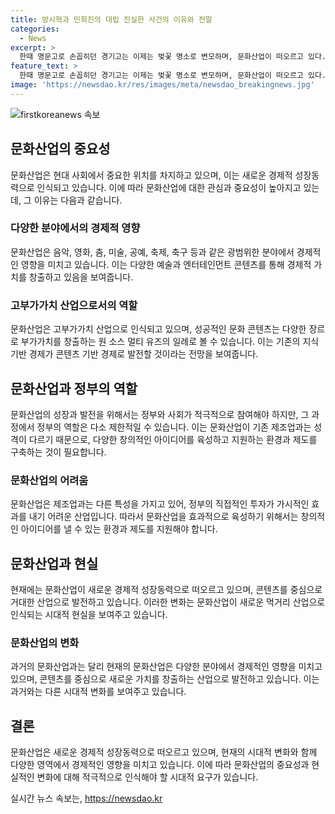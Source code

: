 ```yaml
---
title: 방시혁과 민희진의 대립 진실한 사건의 이유와 전말
categories:
  - News
excerpt: >
  한때 명문고로 손꼽히던 경기고는 이제는 벚꽃 명소로 변모하며, 문화산업이 떠오르고 있다. 문화산업은 이제 거대한 산업으로 인식되며, 콘텐츠가 그 핵심으로 자리잡았다. 이는 과거의 대중문화가 아닌 고부가가치 산업으로 인식되고 있음을 의미한다. 또한, 문화산업은 차세대 성장동력으로 주목받고 있지만 정부와 사회의 인위적 관여가 기존 경제발전과는 다른 어려움을 야기하고 있다. 함께 고민해봐야 할 문화산업의 새로운 지형과 영역이다.
feature_text: >
  한때 명문고로 손꼽히던 경기고는 이제는 벚꽃 명소로 변모하며, 문화산업이 떠오르고 있다. 문화산업은 이제 거대한 산업으로 인식되며, 콘텐츠가 그 핵심으로 자리잡았다. 이는 과거의 대중문화가 아닌 고부가가치 산업으로 인식되고 있음을 의미한다. 또한, 문화산업은 차세대 성장동력으로 주목받고 있지만 정부와 사회의 인위적 관여가 기존 경제발전과는 다른 어려움을 야기하고 있다. 함께 고민해봐야 할 문화산업의 새로운 지형과 영역이다.
image: 'https://newsdao.kr/res/images/meta/newsdao_breakingnews.jpg'
---
```


<p><img src="https://newsdao.kr/res/images/meta/newsdao_breakingnews.jpg" alt="firstkoreanews 속보" /></p>

<h2 data-ke-size="size26">문화산업의 중요성</h2>

<p data-ke-size="size16">문화산업은 현대 사회에서 중요한 위치를 차지하고 있으며, 이는 새로운 경제적 성장동력으로 인식되고 있습니다. 이에 따라 문화산업에 대한 관심과 중요성이 높아지고 있는데, 그 이유는 다음과 같습니다.</p>

<h3>다양한 분야에서의 경제적 영향</h3>

<p data-ke-size="size16">문화산업은 음악, 영화, 춤, 미술, 공예, 축제, 축구 등과 같은 광범위한 분야에서 경제적인 영향을 미치고 있습니다. 이는 다양한 예술과 엔터테인먼트 콘텐츠를 통해 경제적 가치를 창출하고 있음을 보여줍니다.</p>

<h3>고부가가치 산업으로서의 역할</h3>

<p data-ke-size="size16">문화산업은 고부가가치 산업으로 인식되고 있으며, 성공적인 문화 콘텐츠는 다양한 장르로 부가가치를 창출하는 원 소스 멀티 유즈의 일례로 볼 수 있습니다. 이는 기존의 지식 기반 경제가 콘텐츠 기반 경제로 발전할 것이라는 전망을 보여줍니다.</p>

<h2 data-ke-size="size26">문화산업과 정부의 역할</h2>

<p data-ke-size="size16">문화산업의 성장과 발전을 위해서는 정부와 사회가 적극적으로 참여해야 하지만, 그 과정에서 정부의 역할은 다소 제한적일 수 있습니다. 이는 문화산업이 기존 제조업과는 성격이 다르기 때문으로, 다양한 창의적인 아이디어를 육성하고 지원하는 환경과 제도를 구축하는 것이 필요합니다.</p>

<h3>문화산업의 어려움</h3>

<p data-ke-size="size16">문화산업은 제조업과는 다른 특성을 가지고 있어, 정부의 직접적인 투자가 가시적인 효과를 내기 어려운 산업입니다. 따라서 문화산업을 효과적으로 육성하기 위해서는 창의적인 아이디어를 낼 수 있는 환경과 제도를 지원해야 합니다.</p>

<h2 data-ke-size="size26">문화산업과 현실</h2>

<p data-ke-size="size16">현재에는 문화산업이 새로운 경제적 성장동력으로 떠오르고 있으며, 콘텐츠를 중심으로 거대한 산업으로 발전하고 있습니다. 이러한 변화는 문화산업이 새로운 먹거리 산업으로 인식되는 시대적 현실을 보여주고 있습니다.</p>

<h3>문화산업의 변화</h3>

<p data-ke-size="size16">과거의 문화산업과는 달리 현재의 문화산업은 다양한 분야에서 경제적인 영향을 미치고 있으며, 콘텐츠를 중심으로 새로운 가치를 창출하는 산업으로 발전하고 있습니다. 이는 과거와는 다른 시대적 변화를 보여주고 있습니다.</p>

<h2 data-ke-size="size26">결론</h2>

<p data-ke-size="size16">문화산업은 새로운 경제적 성장동력으로 떠오르고 있으며, 현재의 시대적 변화와 함께 다양한 영역에서 경제적인 영향을 미치고 있습니다. 이에 따라 문화산업의 중요성과 현실적인 변화에 대해 적극적으로 인식해야 할 시대적 요구가 있습니다.</p>
실시간 뉴스 속보는, <a href="https://newsdao.kr" rel="dofollow">https://newsdao.kr</a>


